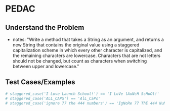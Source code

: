 # PEDAC

## Understand the Problem

- notes: "Write a method that takes a String as an argument, and returns a new String that contains the original value using a staggered capitalization scheme in which every other character is capitalized, and the remaining characters are lowercase. Characters that are not letters should not be changed, but count as characters when switching between upper and lowercase."



## Test Cases/Examples

```ruby
# staggered_case('I Love Launch School!') == 'I LoVe lAuNcH ScHoOl!'
# staggered_case('ALL_CAPS') == 'AlL_CaPs'
# staggered_case('ignore 77 the 444 numbers') == 'IgNoRe 77 ThE 444 NuMbErS'
```